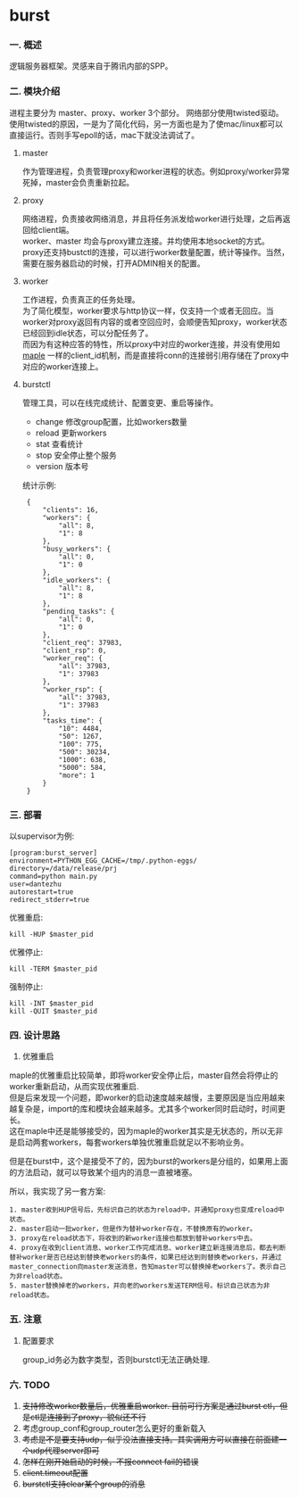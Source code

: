 # burst

### 一. 概述

逻辑服务器框架。灵感来自于腾讯内部的SPP。


### 二. 模块介绍

进程主要分为 master、proxy、worker 3个部分。
网络部分使用twisted驱动。使用twisted的原因，一是为了简化代码，另一方面也是为了使mac/linux都可以直接运行。否则手写epoll的话，mac下就没法调试了。

1. master

    作为管理进程，负责管理proxy和worker进程的状态。例如proxy/worker异常死掉，master会负责重新拉起。

2. proxy

    网络进程，负责接收网络消息，并且将任务派发给worker进行处理，之后再返回给client端。  
    worker、master 均会与proxy建立连接。并均使用本地socket的方式。  
    proxy还支持bustctl的连接，可以进行worker数量配置，统计等操作。当然，需要在服务器启动的时候，打开ADMIN相关的配置。

3. worker

    工作进程，负责真正的任务处理。  
    为了简化模型，worker要求与http协议一样，仅支持一个或者无回应。当worker对proxy返回有内容的或者空回应时，会顺便告知proxy，worker状态已经回到idle状态，可以分配任务了。  
    而因为有这种应答的特性，所以proxy中对应的worker连接，并没有使用如 [maple](https://github.com/dantezhu/maple) 一样的client_id机制，而是直接将conn的连接弱引用存储在了proxy中对应的worker连接上。

4. burstctl

    管理工具，可以在线完成统计、配置变更、重启等操作。

    * change           修改group配置，比如workers数量
    * reload           更新workers
    * stat             查看统计
    * stop             安全停止整个服务
    * version          版本号

    统计示例:
    
        {
            "clients": 16,
            "workers": {
                "all": 8,
                "1": 8
            },
            "busy_workers": {
                "all": 0,
                "1": 0
            },
            "idle_workers": {
                "all": 8,
                "1": 8
            },
            "pending_tasks": {
                "all": 0,
                "1": 0
            },
            "client_req": 37983,
            "client_rsp": 0,
            "worker_req": {
                "all": 37983,
                "1": 37983
            },
            "worker_rsp": {
                "all": 37983,
                "1": 37983
            },
            "tasks_time": {
                "10": 4484,
                "50": 1267,
                "100": 775,
                "500": 30234,
                "1000": 638,
                "5000": 584,
                "more": 1
            }
        }


### 三. 部署

以supervisor为例:

    [program:burst_server]
    environment=PYTHON_EGG_CACHE=/tmp/.python-eggs/
    directory=/data/release/prj
    command=python main.py
    user=dantezhu
    autorestart=true
    redirect_stderr=true


优雅重启:

    kill -HUP $master_pid

优雅停止:

    kill -TERM $master_pid

强制停止:

    kill -INT $master_pid
    kill -QUIT $master_pid


### 四. 设计思路

1. 优雅重启

maple的优雅重启比较简单，即将worker安全停止后，master自然会将停止的worker重新启动，从而实现优雅重启.  
但是后来发现一个问题，即worker的启动速度越来越慢，主要原因是当应用越来越复杂是，import的库和模块会越来越多。尤其多个worker同时启动时，时间更长。  
这在maple中还是能够接受的，因为maple的worker其实是无状态的，所以无非是启动两套workers，每套workers单独优雅重启就足以不影响业务。

但是在burst中，这个是接受不了的，因为burst的workers是分组的，如果用上面的方法启动，就可以导致某个组内的消息一直被堵塞。

所以，我实现了另一套方案:

    1. master收到HUP信号后，先标识自己的状态为reload中，并通知proxy也变成reload中状态。
    2. master启动一批worker，但是作为替补worker存在，不替换原有的worker。
    3. proxy在reload状态下，将收到的新worker连接也都放到替补workers中去。
    4. proxy在收到client消息、worker工作完成消息、worker建立新连接消息后，都去判断替补worker是否已经达到替换老workers的条件，如果已经达到则替换老workers，并通过master_connection向master发送消息，告知master可以替换掉老workers了。表示自己为非reload状态。
    5. master替换掉老的workers，并向老的workers发送TERM信号。标识自己状态为非reload状态。


### 五. 注意

1. 配置要求

    group_id务必为数字类型，否则burstctl无法正确处理.

### 六. TODO

1. <del>支持修改worker数量后，优雅重启worker. 目前可行方案是通过burst ctl，但是ctl是连接到了proxy，貌似还不行</del>
2. 考虑group_conf和group_router怎么更好的重新载入
3. <del>考虑是不是要支持udp，似乎没法直接支持。其实调用方可以直接在前面建一个udp代理server即可</del>
4. <del>怎样在刚开始启动的时候，不报connect fail的错误</del>
5. <del>client.timeout配置</del>
6. <del>burstctl支持clear某个group的消息</del>
